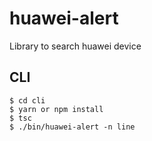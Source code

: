 # huawei-alert
Library to search huawei device

## CLI

```
$ cd cli
$ yarn or npm install
$ tsc
$ ./bin/huawei-alert -n line
```
